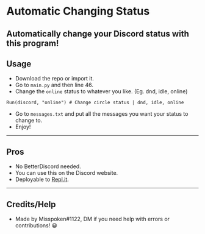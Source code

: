 # Automatic Changing Status
Automatically change your Discord status with this program!
------
## Usage
- Download the repo or import it.
- Go to `main.py` and then line 46.
- Change the `online` status to whatever you like. (Eg. dnd, idle, online)
```        
Run(discord, "online") # Change circle status | dnd, idle, online
```
- Go to `messages.txt` and put all the messages you want your status to change to.
- Enjoy!
------
## Pros
- No BetterDiscord needed.
- You can use this on the Discord website.
- Deployable to [Repl.it](https://repl.it).
------
## Credits/Help
- Made by Misspoken#1122, DM if you need help with errors or contributions! 😀
